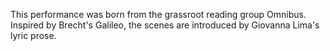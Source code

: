 This performance was born from the grassroot reading group Omnibus. Inspired by Brecht's Galileo, the scenes are introduced by Giovanna Lima's lyric prose.